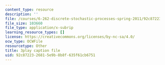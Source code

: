 ```yaml
---
content_type: resource
description: ''
file: /courses/6-262-discrete-stochastic-processes-spring-2011/92c8722326815e9b8b8f635f61cb6751_goT94BheP3E.vtt
file_size: 103660
file_type: application/x-subrip
learning_resource_types: []
license: https://creativecommons.org/licenses/by-nc-sa/4.0/
ocw_type: OCWFile
resourcetype: Other
title: 3play caption file
uid: 92c87223-2681-5e9b-8b8f-635f61cb6751
---
```

